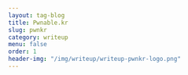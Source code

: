```yaml
---
layout: tag-blog
title: Pwnable.kr
slug: pwnkr
category: writeup
menu: false
order: 1
header-img: "/img/writeup/writeup-pwnkr-logo.png"
---
```

